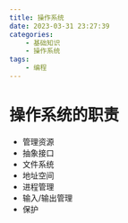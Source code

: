 ```yaml
---
title: 操作系统
date: 2023-03-31 23:27:39
categories:
    - 基础知识
    - 操作系统
tags:
    - 编程
---
```


# 操作系统的职责

-   管理资源
-   抽象接口
-   文件系统
-   地址空间
-   进程管理
-   输入/输出管理
-   保护
